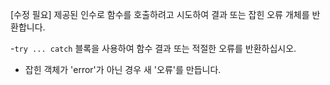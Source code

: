 [수정 필요]
제공된 인수로 함수를 호출하려고 시도하여 결과 또는 잡힌 오류 개체를 반환합니다.

-`try ... catch` 블록을 사용하여 함수 결과 또는 적절한 오류를 반환하십시오.
- 잡힌 객체가 'error'가 아닌 경우 새 '오류'를 만듭니다.